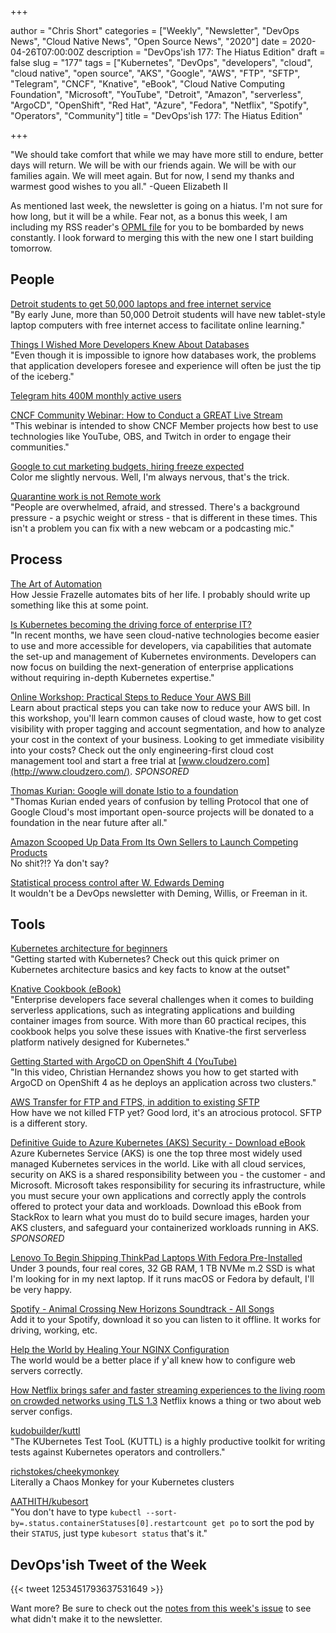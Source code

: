 +++

author = "Chris Short"
categories = ["Weekly", "Newsletter", "DevOps News", "Cloud Native News", "Open Source News", "2020"]
date = 2020-04-26T07:00:00Z
description = "DevOps'ish 177: The Hiatus Edition"
draft = false
slug = "177"
tags = ["Kubernetes", "DevOps", "developers", "cloud", "cloud native", "open source", "AKS", "Google", "AWS", "FTP", "SFTP", "Telegram", "CNCF", "Knative", "eBook", "Cloud Native Computing Foundation", "Microsoft", "YouTube", "Detroit", "Amazon", "serverless", "ArgoCD", "OpenShift", "Red Hat", "Azure", "Fedora", "Netflix", "Spotify", "Operators", "Community"]
title = "DevOps'ish 177: The Hiatus Edition"

+++

"We should take comfort that while we may have more still to endure, better days will return. We will be with our friends again. We will be with our families again. We will meet again. But for now, I send my thanks and warmest good wishes to you all." -Queen Elizabeth II

As mentioned last week, the newsletter is going on a hiatus. I'm not sure for how long, but it will be a while. Fear not, as a bonus this week, I am including my RSS reader's [OPML file](https://shortcdn.com/devopsish/DevOps'ish-Inoreader-Subscriptions-20200426.xml) for you to be bombarded by news constantly. I look forward to merging this with the new one I start building tomorrow.

## People

[Detroit students to get 50,000 laptops and free internet service](https://www.freep.com/story/news/education/2020/04/23/detroit-schools-laptops-free-internet/3005834001/)  
"By early June, more than 50,000 Detroit students will have new tablet-style laptop computers with free internet access to facilitate online learning."

[Things I Wished More Developers Knew About Databases](https://medium.com/@rakyll/things-i-wished-more-developers-knew-about-databases-2d0178464f78)  
"Even though it is impossible to ignore how databases work, the problems that application developers foresee and experience will often be just the tip of the iceberg."

[Telegram hits 400M monthly active users](https://techcrunch.com/2020/04/24/telegram-hits-400-million-monthly-active-users/)  

[CNCF Community Webinar: How to Conduct a GREAT Live Stream](https://zoom.us/webinar/register/5515878238126/WN_JKysQOx_S6WqCcmRzO9rdA)  
"This webinar is intended to show CNCF Member projects how best to use technologies like YouTube, OBS, and Twitch in order to engage their communities."

[Google to cut marketing budgets, hiring freeze expected](https://www.cnbc.com/2020/04/23/google-to-cut-marketing-budgets-hiring-freeze-expected.html)  
Color me slightly nervous. Well, I'm always nervous, that's the trick.

[Quarantine work is not Remote work](https://www.hanselman.com/blog/QuarantineWorkIsNotRemoteWork.aspx)  
"People are overwhelmed, afraid, and stressed. There's a background pressure - a psychic weight or stress - that is different in these times. This isn't a problem you can fix with a new webcam or a podcasting mic."

## Process

[The Art of Automation](https://blog.jessfraz.com/post/the-art-of-automation/)  
How Jessie Frazelle automates bits of her life. I probably should write up something like this at some point.

[Is Kubernetes becoming the driving force of enterprise IT?](https://www.information-age.com/kubernetes-becoming-driving-force-enterprise-it-123488580/)  
"In recent months, we have seen cloud-native technologies become easier to use and more accessible for developers, via capabilities that automate the set-up and management of Kubernetes environments. Developers can now focus on building the next-generation of enterprise applications without requiring in-depth Kubernetes expertise."

[Online Workshop: Practical Steps to Reduce Your AWS Bill](https://www.cloudzero.com/practical-steps-to-reduce-your-aws-bill-ondemand)  
Learn about practical steps you can take now to reduce your AWS bill. In this workshop, you'll learn common causes of cloud waste, how to get cost visibility with proper tagging and account segmentation, and how to analyze your cost in the context of your business. Looking to get immediate visibility into your costs? Check out the only engineering-first cloud cost management tool and start a free trial at [www.cloudzero.com](http://www.cloudzero.com/). *SPONSORED*

[Thomas Kurian: Google will donate Istio to a foundation](https://www.protocol.com/google-cloud-kurian-istio-foundation)  
"Thomas Kurian ended years of confusion by telling Protocol that one of Google Cloud's most important open-source projects will be donated to a foundation in the near future after all."

[Amazon Scooped Up Data From Its Own Sellers to Launch Competing Products](https://www.wsj.com/articles/amazon-scooped-up-data-from-its-own-sellers-to-launch-competing-products-11587650015)  
No shit?!? Ya don't say?

[Statistical process control after W. Edwards Deming](https://www.2uo.de/deming/)  
It wouldn't be a DevOps newsletter with Deming, Willis, or Freeman in it.

## Tools

[Kubernetes architecture for beginners](https://enterprisersproject.com/article/2020/4/kubernetes-architecture-beginners)  
"Getting started with Kubernetes? Check out this quick primer on Kubernetes architecture basics and key facts to know at the outset"

[Knative Cookbook (eBook)](https://developers.redhat.com/books/knative-cookbook/)  
"Enterprise developers face several challenges when it comes to building serverless applications, such as integrating applications and building container images from source. With more than 60 practical recipes, this cookbook helps you solve these issues with Knative-the first serverless platform natively designed for Kubernetes."

[Getting Started with ArgoCD on OpenShift 4 (YouTube)](https://youtu.be/xYCX2EejSMc)  
"In this video, Christian Hernandez shows you how to get started with ArgoCD on OpenShift 4 as he deploys an application across two clusters."

[AWS Transfer for FTP and FTPS, in addition to existing SFTP](https://aws.amazon.com/blogs/aws/new-aws-transfer-for-ftp-and-ftps-in-addition-to-existing-sftp/)  
How have we not killed FTP yet? Good lord, it's an atrocious protocol. SFTP is a different story.

[Definitive Guide to Azure Kubernetes (AKS) Security - Download eBook](https://security.stackrox.com/definitive-guide-to-azure-kubernetes-service-aks-security.html?Source=DevOpsish&LSource=DevOpsish&utm_source=DevOps%27ish&utm_medium=email&utm_campaign=sponsored)  
Azure Kubernetes Service (AKS) is one the top three most widely used managed Kubernetes services in the world. Like with all cloud services, security on AKS is a shared responsibility between you - the customer - and Microsoft. Microsoft takes responsibility for securing its infrastructure, while you must secure your own applications and correctly apply the controls offered to protect your data and workloads. Download this eBook from StackRox to learn what you must do to build secure images, harden your AKS clusters, and safeguard your containerized workloads running in AKS. *SPONSORED*

[Lenovo To Begin Shipping ThinkPad Laptops With Fedora Pre-Installed](https://www.phoronix.com/scan.php?page=news_item&px=Lenovo-ThinkPad-Fedora-Preload)  
Under 3 pounds, four real cores, 32 GB RAM, 1 TB NVMe m.2 SSD is what I'm looking for in my next laptop. If it runs macOS or Fedora by default, I'll be very happy.

[Spotify - Animal Crossing New Horizons Soundtrack - All Songs](https://open.spotify.com/playlist/358tP344e5AWPC9u2b5azf)  
Add it to your Spotify, download it so you can listen to it offline. It works for driving, working, etc.

[Help the World by Healing Your NGINX Configuration](https://www.nginx.com/blog/help-the-world-by-healing-your-nginx-configuration/)  
The world would be a better place if y'all knew how to configure web servers correctly.

[How Netflix brings safer and faster streaming experiences to the living room on crowded networks using TLS 1.3](https://netflixtechblog.com/how-netflix-brings-safer-and-faster-streaming-experience-to-the-living-room-on-crowded-networks-78b8de7f758c)
Netflix knows a thing or two about web server configs.

[kudobuilder/kuttl](https://github.com/kudobuilder/kuttl)  
"The KUbernetes Test TooL (KUTTL) is a highly productive toolkit for writing tests against Kubernetes operators and controllers."

[richstokes/cheekymonkey](https://github.com/richstokes/cheekymonkey)  
Literally a Chaos Monkey for your Kubernetes clusters

[AATHITH/kubesort](https://github.com/AATHITH/kubesort)  
"You don't have to type `kubectl --sort-by=.status.containerStatuses[0].restartcount get po` to sort the pod by their `STATUS`, just type `kubesort status` that's it."

## DevOps'ish Tweet of the Week

{{< tweet 1253451793637531649 >}}

Want more? Be sure to check out the [notes from this week's issue](https://github.com/chris-short/devopsish.com/blob/main/content/post/177/notes.md) to see what didn't make it to the newsletter.

